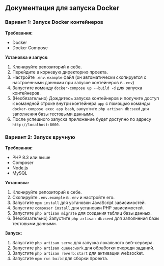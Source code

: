 ## Документация для запуска Docker

### Вариант 1: Запуск Docker контейнеров

**Требования:**

* Docker
* Docker Compose

**Установка и запуск:**

1. Клонируйте репозиторий к себе.
2. Перейдите в корневую директорию проекта.
3. Настройте `.env.example` файл (он автоматически скопируется с настроенными данными при запуске контейнеров в `.env`)
4. Запустите команду `docker-compose up --build -d` для запуска контейнеров.
5. (Необязательно) Дождитесь запуска контейнеров и получите доступ к командной строке внутри контейнера `app` с помощью команды `docker-compose exec app bash`, запустите `php artisan db:seed` для заполнения базы тестовыми данными.
6. После успешного запуска приложение будет доступно по адресу `http://localhost:8000`.

### Вариант 2: Запуск вручную

**Требования:**

* PHP 8.3 или выше
* Composer
* Node.js
* MySQL

**Установка:**

1. Клонируйте репозиторий к себе.
2. Скопируйте `.env.example` в `.env` и настройте его.
3. Запустите `npm install` для установки JavaScript зависимостей.
4. Запустите `composer install` для установки PHP зависимостей.
5. Запустите `php artisan migrate` для создания таблиц базы данных.
6. (Необязательно) Запустите `php artisan db:seed` для заполнения базы тестовыми данными.

**Запуск:**

1. Запустите `php artisan serve` для запуска локального веб-сервера.
2. Запустите `php artisan queue:work` для обработки очереди заданий.
3. Запустите `php artisan reverb:start` для активации websocket.
4. Запустите `npm run build` для сборки проекта.
